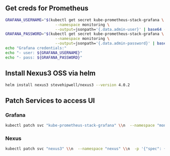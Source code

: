 ## Get creds for Prometheus

```bash
GRAFANA_USERNAME="$(kubectl get secret kube-prometheus-stack-grafana \
                      --namespace monitoring \
                      --output=jsonpath='{.data.admin-user}' | base64 --decode)"
GRAFANA_PASSWORD="$(kubectl get secret kube-prometheus-stack-grafana \
                      --namespace monitoring \
                      --output=jsonpath='{.data.admin-password}' | base64 --decode)"
echo "Grafana credentials:"
echo "- user: ${GRAFANA_USERNAME}"
echo "- pass: ${GRAFANA_PASSWORD}"
```

## Install Nexus3 OSS via helm

```bash
helm install nexus3 stevehipwell/nexus3 --version 4.0.2
```

## Patch Services to access UI

### Grafana
```bash
kubectl patch svc "kube-prometheus-stack-grafana" \\n  --namespace "monitoring" \\n  -p '{"spec": {"type": "LoadBalancer"}}'
```

### Nexus
```bash
kubectl patch svc "nexus3" \\n  --namespace "nexus" \\n  -p '{"spec": {"type": "LoadBalancer"}}'
```

